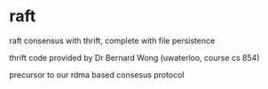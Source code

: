 # raft

raft consensus with thrift, complete with file persistence

thrift code provided by Dr Bernard Wong (uwaterloo, course cs 854)

precursor to our rdma based consesus protocol 
